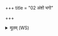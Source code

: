 +++
title = "02 अंशो भगो"

+++
<details><summary>मूलम् (WS)</summary>

अंशो भगो वरुणो मित्रो अर्यमादितिः पात्वंहसः ।  
अप तस्य द्वेषो गमेदविहृतो यावयच्छत्रुमन्तितम् ॥ २ ॥
</details>